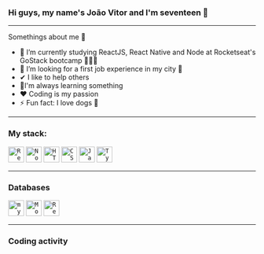 ### Hi guys, my name's João Vitor and I'm seventeen  👋

-------------------------------------------------------------------------------------------------------


Somethings about me 👦

- 📘 I’m currently studying ReactJS, React Native and Node at Rocketseat's GoStack bootcamp 🚀🚀🚀
- 🔎 I’m looking for a first job experience in my city 🌆
- ✔ I like to help others 
- 💎I'm always learning something 
- ❤ Coding is my passion 
- ⚡ Fun fact: I love dogs 🐶

--------------------------------------------------------------------------------------------------------

### My stack:

<code><img height="32" src="https://cdn4.iconfinder.com/data/icons/logos-3/600/React.js_logo-512.png" alt="ReactJS"/></code>
<code><img height="32" src="https://cdn4.iconfinder.com/data/icons/logos-and-brands/512/233_Node_Js_logo-512.png" alt="NodeJS"/></code>
<code><img height="32" src="https://cdn1.iconfinder.com/data/icons/logotypes/32/badge-html-5-256.png" alt="HTML5"/></code>
<code><img height="32" src="https://cdn1.iconfinder.com/data/icons/logotypes/32/badge-css-3-256.png" alt="CSS3"/></code>
<code><img height="32" src="https://www.freepnglogos.com/uploads/javascript-png/javascript-vector-logo-yellow-png-transparent-javascript-vector-12.png" alt="JavaScript"/></code>
<code><img height="32" src="https://cdn.iconscout.com/icon/free/png-512/typescript-1174965.png" alt="TypeScript"/></code>


--------------------------------------------------------------------------------------------------------

### Databases

<code><img height="32" src="https://findicons.com/files/icons/977/rrze/720/database_mysql.png" alt="mysql"/></code>
<code><img height="32" src="https://img.icons8.com/color/452/mongodb.png" alt="Mongo DB"/></code>
<code><img height="32" src="https://cdn4.iconfinder.com/data/icons/redis-2/1451/Untitled-2-512.png" alt="Redis"/></code>

--------------------------------------------------------------------------------------------------------

### Coding activity


